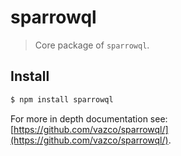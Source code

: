 # sparrowql

> Core package of `sparrowql`.

## Install

```sh
$ npm install sparrowql
```

For more in depth documentation see: [https://github.com/vazco/sparrowql/](https://github.com/vazco/sparrowql/).
